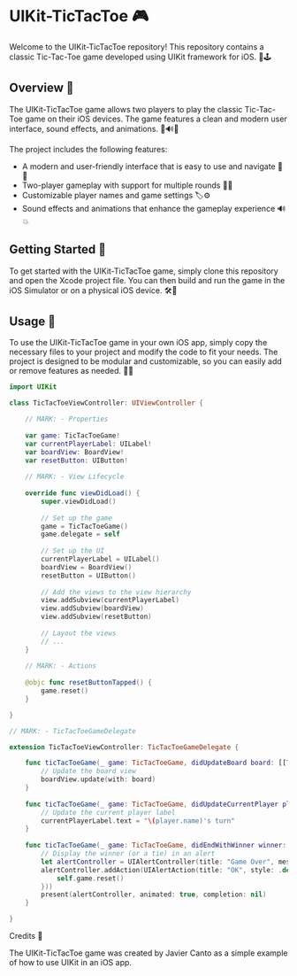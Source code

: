 # UIKit-TicTacToe 🎮

Welcome to the UIKit-TicTacToe repository! This repository contains a classic Tic-Tac-Toe game developed using UIKit framework for iOS. 📱🕹️

## Overview 📝

The UIKit-TicTacToe game allows two players to play the classic Tic-Tac-Toe game on their iOS devices. The game features a clean and modern user interface, sound effects, and animations. 🎨🔊💥

The project includes the following features:

- A modern and user-friendly interface that is easy to use and navigate 📱👀
- Two-player gameplay with support for multiple rounds 🤼‍♂️
- Customizable player names and game settings 🏷️⚙️
- Sound effects and animations that enhance the gameplay experience 🔊💥

## Getting Started 🚀

To get started with the UIKit-TicTacToe game, simply clone this repository and open the Xcode project file. You can then build and run the game in the iOS Simulator or on a physical iOS device. 🛠️📱

## Usage 🤖

To use the UIKit-TicTacToe game in your own iOS app, simply copy the necessary files to your project and modify the code to fit your needs. The project is designed to be modular and customizable, so you can easily add or remove features as needed. 📝🎨

```swift
import UIKit

class TicTacToeViewController: UIViewController {

    // MARK: - Properties
    
    var game: TicTacToeGame!
    var currentPlayerLabel: UILabel!
    var boardView: BoardView!
    var resetButton: UIButton!
    
    // MARK: - View Lifecycle
    
    override func viewDidLoad() {
        super.viewDidLoad()
        
        // Set up the game
        game = TicTacToeGame()
        game.delegate = self
        
        // Set up the UI
        currentPlayerLabel = UILabel()
        boardView = BoardView()
        resetButton = UIButton()
        
        // Add the views to the view hierarchy
        view.addSubview(currentPlayerLabel)
        view.addSubview(boardView)
        view.addSubview(resetButton)
        
        // Layout the views
        // ...
    }
    
    // MARK: - Actions
    
    @objc func resetButtonTapped() {
        game.reset()
    }

}

// MARK: - TicTacToeGameDelegate

extension TicTacToeViewController: TicTacToeGameDelegate {

    func ticTacToeGame(_ game: TicTacToeGame, didUpdateBoard board: [[TicTacToePiece]]) {
        // Update the board view
        boardView.update(with: board)
    }
    
    func ticTacToeGame(_ game: TicTacToeGame, didUpdateCurrentPlayer player: TicTacToePlayer) {
        // Update the current player label
        currentPlayerLabel.text = "\(player.name)'s turn"
    }
    
    func ticTacToeGame(_ game: TicTacToeGame, didEndWithWinner winner: TicTacToePlayer?) {
        // Display the winner (or a tie) in an alert
        let alertController = UIAlertController(title: "Game Over", message: winner == nil ? "It's a tie!" : "\(winner!.name) wins!", preferredStyle: .alert)
        alertController.addAction(UIAlertAction(title: "OK", style: .default, handler: { _ in
            self.game.reset()
        }))
        present(alertController, animated: true, completion: nil)
    }

}
```

Credits 🙌

The UIKit-TicTacToe game was created by Javier Canto as a simple example of how to use UIKit in an iOS app.
